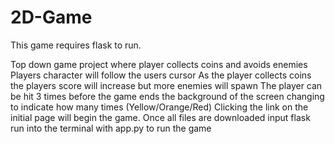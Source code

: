 # 2D-Game
This game requires flask to run.

Top down game project where player collects coins and avoids enemies
Players character will follow the users cursor
As the player collects  coins the players score will increase but more enemies will spawn
The player can be hit 3 times before the game ends the background of the screen changing to indicate how many times (Yellow/Orange/Red)
Clicking the link on the initial page will begin the game.
Once all files are downloaded input flask run into the terminal with app.py to run the game
